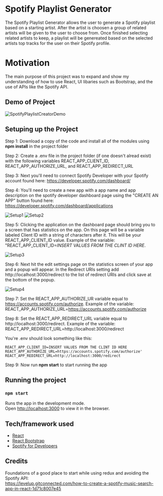 # Spotify Playlist Generator

The Spotify Playlist Generator allows the user to generate a Spotify playlist based on a starting artist. After the artist is choosen a group of related artists will be given to the user to choose from. Once finished selecting related artists to keep, a playlist will be genereated based on the selected artists top tracks for the user on their Spotify profile.

# Motivation
The main purpose of this project was to expand and show my understanding of how to use React, UI libaries such as Bootstrap, and the use of APIs like the Spotify API. 

## Demo of Project
![SpotifyPlaylistCreatorDemo](https://user-images.githubusercontent.com/32106091/130191804-cc1ff4d4-b9d9-4653-b6b5-0a60e525c87a.gif)

## Setuping up the Project
Step 1: Download a copy of the code and install all of the modules using <b>npm install</b> in the project folder

Step 2: Create a .env file in the project folder (if one doesn't alread exist) with the following variables REACT_APP_CLIENT_ID, REACT_APP_AUTHORIZE_URL, and REACT_APP_REDIRECT_URL

Step 3: Next you'll need to connect Spotify Developer with your Spotify account found here: https://developer.spotify.com/dashboard/

Step 4: You'll need to create a new app with a app name and app description on the spotify developer dashboard page using the "CREATE AN APP" button found here: https://developer.spotify.com/dashboard/applications

![Setup1](https://user-images.githubusercontent.com/32106091/130191692-1ff2ee2b-3532-42a2-a630-16ba6f6355a0.PNG)
![Setup2](https://user-images.githubusercontent.com/32106091/130191708-f3869905-8523-4966-bc4b-a50fc6383d7c.PNG)


Step 5: Clicking the application on the dashboard page should bring you to a screen that has statistics on the app. On this page will be a variable labeled Client ID with a string of characters after it. This will be your REACT_APP_CLIENT_ID value. Example of the variable: "REACT_APP_CLIENT_ID=*INSERT VALUES FROM THE CLINT ID HERE*. 

![Setup3](https://user-images.githubusercontent.com/32106091/130191729-fa289027-6c22-4c03-b836-ec983d2fbe7e.PNG)


Step 6: Next hit the edit settings page on the statistics screen of your app and a popup will appear. In the Redirect URIs setting add http://localhost:3000/redirect to the list of redirect URIs and click save at the bottom of the popup.

![Setup4](https://user-images.githubusercontent.com/32106091/130191774-e4cdec8d-43bd-4b38-be6f-f33797adb419.PNG)


Step 7: Set the REACT_APP_AUTHORIZE_UR variable equal to https://accounts.spotify.com/authorize. Example of the variable: REACT_APP_AUTHORIZE_URL=https://accounts.spotify.com/authorize

Step 8: Set the REACT_APP_REDIRECT_URL variable equal to http://localhost:3000/redirect. Example of the variable: REACT_APP_REDIRECT_URL=http://localhost:3000/redirect

You're .env should look something like this:
```
REACT_APP_CLIENT_ID=INSERT VALUES FROM THE CLINT ID HERE
REACT_APP_AUTHORIZE_URL=https://accounts.spotify.com/authorize'
REACT_APP_REDIRECT_URL=http://localhost:3000/redirect
```
Step 9: Now run <b>npm start</b> to start running the app


## Running the project
### `npm start`

Runs the app in the development mode.<br />
Open [http://localhost:3000](http://localhost:3000) to view it in the browser.


## Tech/framework used
- [React](https://reactjs.org/)
- [React Bootstrap](https://react-bootstrap.github.io/)
- [Spotify for Developers](https://developer.spotify.com/)


## Credits
Foundations of a good place to start while using redux and avoiding the Spotify API:
<br>
https://levelup.gitconnected.com/how-to-create-a-spotify-music-search-app-in-react-1d71c8007e45
